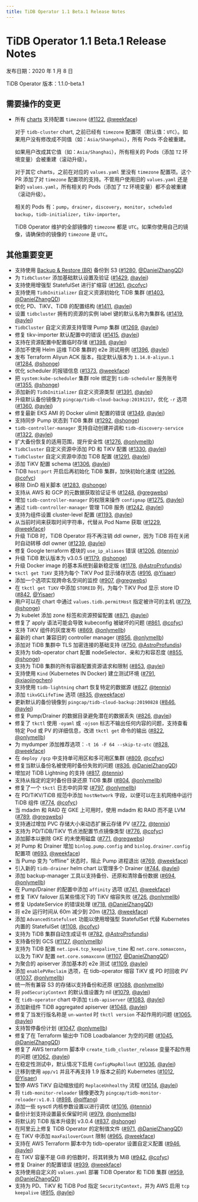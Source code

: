 ```yaml
---
title: TiDB Operator 1.1 Beta.1 Release Notes
---
```


# TiDB Operator 1.1 Beta.1 Release Notes

发布日期：2020 年 1 月 8 日

TiDB Operator 版本：1.1.0-beta.1

## 需要操作的变更

- 所有 [charts](https://github.com/pingcap/tidb-operator/tree/master/charts) 支持配置 `timezone` ([#1122](https://github.com/pingcap/tidb-operator/pull/1122), [@weekface](https://github.com/weekface))

    对于 `tidb-cluster` chart, 之前已经有 `timezone` 配置项（默认值：`UTC`）。如果用户没有修改成不同值（如：`Asia/Shangehai`），所有 Pods 不会被重建。

    如果用户改成其它值（如：`Asia/Shanghai`），所有相关的 Pods（添加 `TZ` 环境变量）会被重建（滚动升级）。

    对于其它 charts，之前在对应的 `values.yaml` 里没有 `timezone` 配置项。这个 PR 添加了对 `timezone` 配置项的支持。不管用户使用旧的 `values.yaml` 还是新的 `values.yaml`，所有相关的 Pods（添加了 `TZ` 环境变量）都不会被重建（滚动升级）。

    相关的 Pods 有：`pump`，`drainer`，`discovery`，`monitor`，`scheduled backup`，`tidb-initializer`，`tikv-importer`。

    TiDB Operator 维护的全部镜像的 `timezone` 都是 `UTC`。如果你使用自己的镜像，请确保你的镜像的 `timezone` 是 `UTC`。

## 其他重要变更

- 支持使用 [Backup & Restore (BR)](https://github.com/pingcap/br) 备份到 S3 ([#1280](https://github.com/pingcap/tidb-operator/pull/1280), [@DanielZhangQD](https://github.com/DanielZhangQD))
- 为 `TidbCluster` 添加基础默认设置及验证 ([#1429](https://github.com/pingcap/tidb-operator/pull/1429), [@aylei](https://github.com/aylei))
- 支持使用增强型 StatefulSet 进行扩缩容 ([#1361](https://github.com/pingcap/tidb-operator/pull/1361), [@cofyc](https://github.com/cofyc))
- 支持使用 `TidbInitializer` 自定义资源初始化 TiDB 集群 ([#1403](https://github.com/pingcap/tidb-operator/pull/1403), [@DanielZhangQD](https://github.com/DanielZhangQD))
- 优化 PD、TiKV、TiDB 的配置结构 ([#1411](https://github.com/pingcap/tidb-operator/pull/1411), [@aylei](https://github.com/aylei))
- 设置 `tidbcluster` 拥有的资源的实例 label 键的默认名称为集群名 ([#1419](https://github.com/pingcap/tidb-operator/pull/1419), [@aylei](https://github.com/aylei))
- `TidbCluster` 自定义资源支持管理 Pump 集群 ([#1269](https://github.com/pingcap/tidb-operator/pull/1269), [@aylei](https://github.com/aylei))
- 修复 tikv-importer 默认配置中的错误 ([#1415](https://github.com/pingcap/tidb-operator/pull/1415), [@aylei](https://github.com/aylei))
- 支持在资源配置中配置临时存储 ([#1398](https://github.com/pingcap/tidb-operator/pull/1398), [@aylei](https://github.com/aylei))
- 添加不使用 Helm 运维 TiDB 集群的 e2e 测试用例 ([#1396](https://github.com/pingcap/tidb-operator/pull/1396), [@aylei](https://github.com/aylei))
- 发布 Terraform Aliyun ACK 版本，指定默认版本为 `1.14.8-aliyun.1` ([#1284](https://github.com/pingcap/tidb-operator/pull/1284), [@shonge](https://github.com/shonge))
- 优化 scheduler 的报错信息 ([#1373](https://github.com/pingcap/tidb-operator/pull/1373), [@weekface](https://github.com/weekface))
- 把 `system:kube-scheduler` 集群 role 绑定到 `tidb-scheduler` 服务账号 ([#1355](https://github.com/pingcap/tidb-operator/pull/1355), [@shonge](https://github.com/shonge))
- 添加新的 `TidbInitializer` 自定义资源类型 ([#1391](https://github.com/pingcap/tidb-operator/pull/1391), [@aylei](https://github.com/aylei))
- 升级默认备份镜像为 `pingcap/tidb-cloud-backup:20191217`，优化 `-r` 选项 ([#1360](https://github.com/pingcap/tidb-operator/pull/1360), [@aylei](https://github.com/aylei))
- 修复最新 EKS AMI 的 Docker ulimit 配置的错误 ([#1349](https://github.com/pingcap/tidb-operator/pull/1349), [@aylei](https://github.com/aylei))
- 支持同步 Pump 状态到 TiDB 集群 ([#1292](https://github.com/pingcap/tidb-operator/pull/1292), [@shonge](https://github.com/shonge))
- `tidb-controller-manager` 支持自动创建并调和 `tidb-discovery-service` ([#1322](https://github.com/pingcap/tidb-operator/pull/1322), [@aylei](https://github.com/aylei))
- 扩大备份恢复的适用范围，提升安全性 ([#1276](https://github.com/pingcap/tidb-operator/pull/1276), [@onlymellb](https://github.com/onlymellb))
- `TidbCluster` 自定义资源中添加 PD 和 TiKV 配置 ([#1330](https://github.com/pingcap/tidb-operator/pull/1330), [@aylei](https://github.com/aylei))
- `TidbCluster` 自定义资源中添加 TiDB 配置 ([#1291](https://github.com/pingcap/tidb-operator/pull/1291), [@aylei](https://github.com/aylei))
- 添加 TiKV 配置 schema ([#1306](https://github.com/pingcap/tidb-operator/pull/1306), [@aylei](https://github.com/aylei))
- TiDB `host:port` 开启后再初始化 TiDB 集群，加快初始化速度 ([#1296](https://github.com/pingcap/tidb-operator/pull/1296), [@cofyc](https://github.com/cofyc))
- 移除 DinD 相关脚本 ([#1283](https://github.com/pingcap/tidb-operator/pull/1283), [@shonge](https://github.com/shonge))
- 支持从 AWS 和 GCP 的元数据获取验证证书 ([#1248](https://github.com/pingcap/tidb-operator/pull/1248), [@gregwebs](https://github.com/gregwebs))
- 增加 `tidb-controller-manager` 的权限来操作 `configmap` ([#1275](https://github.com/pingcap/tidb-operator/pull/1275), [@aylei](https://github.com/aylei))
- 通过 `tidb-controller-manager` 管理 TiDB 服务 ([#1242](https://github.com/pingcap/tidb-operator/pull/1242), [@aylei](https://github.com/aylei))
- 支持为组件设置 cluster-level 配置 ([#1193](https://github.com/pingcap/tidb-operator/pull/1193), [@aylei](https://github.com/aylei))
- 从当前时间来获取时间字符串，代替从 Pod Name 获取 ([#1229](https://github.com/pingcap/tidb-operator/pull/1229), [@weekface](https://github.com/weekface))
- 升级 TiDB 时，TiDB Operator 将不再注销 ddl owner，因为 TiDB 将在关闭时自动转移 ddl owner ([#1239](https://github.com/pingcap/tidb-operator/pull/1239), [@aylei](https://github.com/aylei))
- 修复 Google terraform 模块的 `use_ip_aliases` 错误 ([#1206](https://github.com/pingcap/tidb-operator/pull/1206), [@tennix](https://github.com/tennix))
- 升级 TiDB 默认版本为 v3.0.5 ([#1179](https://github.com/pingcap/tidb-operator/pull/1179), [@shonge](https://github.com/shonge))
- 升级 Docker image 的基本系统到最新稳定版 ([#1178](https://github.com/pingcap/tidb-operator/pull/1178), [@AstroProfundis](https://github.com/AstroProfundis))
- `tkctl get TiKV` 支持为每个 TiKV Pod 显示储存状态 ([#916](https://github.com/pingcap/tidb-operator/pull/916), [@Yisaer](https://github.com/Yisaer))
- 添加一个选项实现跨命名空间的监控 ([#907](https://github.com/pingcap/tidb-operator/pull/907), [@gregwebs](https://github.com/gregwebs))
- 在 `tkctl get TiKV` 中添加 `STOREID` 列，为每个 TiKV Pod 显示 store ID ([#842](https://github.com/pingcap/tidb-operator/pull/842), [@Yisaer](https://github.com/Yisaer))
- 用户可以在 chart 中通过 `values.tidb.permitHost` 指定被许可的主机 ([#779](https://github.com/pingcap/tidb-operator/pull/779), [@shonge](https://github.com/shonge))
- 为 kubelet 添加 zone 标签和资源预留配置 ([#871](https://github.com/pingcap/tidb-operator/pull/871), [@aylei](https://github.com/aylei))
- 修复了 apply 语法可能会导致 kubeconfig 被破坏的问题 ([#861](https://github.com/pingcap/tidb-operator/pull/861), [@cofyc](https://github.com/cofyc))
- 支持 TiKV 组件的灰度发布 ([#869](https://github.com/pingcap/tidb-operator/pull/869), [@onlymellb](https://github.com/onlymellb))
- 最新的 chart 兼容旧的 controller manager ([#856](https://github.com/pingcap/tidb-operator/pull/856), [@onlymellb](https://github.com/onlymellb))
- 添加对 TiDB 集群中 TLS 加密连接的基础支持 ([#750](https://github.com/pingcap/tidb-operator/pull/750), [@AstroProfundis](https://github.com/AstroProfundis))
- 支持为 tidb-operator chart 配置 nodeSelector、亲和力和容忍度 ([#855](https://github.com/pingcap/tidb-operator/pull/855), [@shonge](https://github.com/shonge))
- 支持为 TiDB 集群的所有容器配置资源请求和限制 ([#853](https://github.com/pingcap/tidb-operator/pull/853), [@aylei](https://github.com/aylei))
- 支持使用 `Kind` (Kubernetes IN Docker) 建立测试环境 ([#791](https://github.com/pingcap/tidb-operator/pull/791), [@xiaojingchen](https://github.com/xiaojingchen))
- 支持使用 `tidb-lightning` chart 恢复特定的数据源 ([#827](https://github.com/pingcap/tidb-operator/pull/827), [@tennix](https://github.com/tennix))
- 添加 `tikvGCLifeTime` 选项 ([#835](https://github.com/pingcap/tidb-operator/pull/835), [@weekface](https://github.com/weekface))
- 更新默认的备份镜像到 `pingcap/tidb-cloud-backup:20190828` ([#846](https://github.com/pingcap/tidb-operator/pull/846), [@aylei](https://github.com/aylei))
- 修复 Pump/Drainer 的数据目录避免潜在的数据丢失 ([#826](https://github.com/pingcap/tidb-operator/pull/826), [@aylei](https://github.com/aylei))
- 修复了 `tkctl` 使用 `-oyaml` 或 `-ojson` 标志不输出任何内容的问题，支持查看特定 Pod 或 PV 的详细信息，改进 `tkctl get` 命令的输出 ([#822](https://github.com/pingcap/tidb-operator/pull/822), [@onlymellb](https://github.com/onlymellb))
- 为 mydumper 添加推荐选项：`-t 16 -F 64 --skip-tz-utc` ([#828](https://github.com/pingcap/tidb-operator/pull/828), [@weekface](https://github.com/weekface))
- 在 `deploy /gcp` 中支持单可用区和多可用区集群 ([#809](https://github.com/pingcap/tidb-operator/pull/809), [@cofyc](https://github.com/cofyc))
- 修复当默认备份名被使用时备份失败的问题 ([#836](https://github.com/pingcap/tidb-operator/pull/836), [@DanielZhangQD](https://github.com/DanielZhangQD))
- 增加对 TiDB Lightning 的支持 ([#817](https://github.com/pingcap/tidb-operator/pull/817), [@tennix](https://github.com/tennix))
- 支持从指定的定时备份目录还原 TiDB 集群 ([#804](https://github.com/pingcap/tidb-operator/pull/804), [@onlymellb](https://github.com/onlymellb))
- 修复了一个 `tkctl` 日志中的异常 ([#797](https://github.com/pingcap/tidb-operator/pull/797), [@onlymellb](https://github.com/onlymellb))
- 在 PD/TiKV/TiDB 规范中添加 `hostNetwork` 字段，以便可以在主机网络中运行 TiDB 组件 ([#774](https://github.com/pingcap/tidb-operator/pull/774), [@cofyc](https://github.com/cofyc))
- 当 mdadm 和 RAID 在 GKE 上可用时，使用 mdadm 和 RAID 而不是 LVM ([#789](https://github.com/pingcap/tidb-operator/pull/789), [@gregwebs](https://github.com/gregwebs))
- 支持通过增加 PVC 存储大小来动态扩展云存储 PV ([#772](https://github.com/pingcap/tidb-operator/pull/772), [@tennix](https://github.com/tennix))
- 支持为 PD/TiDB/TiKV 节点池配置节点镜像类型 ([#776](https://github.com/pingcap/tidb-operator/pull/776), [@cofyc](https://github.com/cofyc))
- 添加脚本以删除 GKE 的未使用磁盘 ([#771](https://github.com/pingcap/tidb-operator/pull/771), [@gregwebs](https://github.com/gregwebs))
- 对 Pump 和 Drainer 增加 `binlog.pump.config` and `binlog.drainer.config` 配置项 ([#693](https://github.com/pingcap/tidb-operator/pull/693), [@weekface](https://github.com/weekface))
- 当 Pump 变为 “offline” 状态时，阻止 Pump 进程退出 ([#769](https://github.com/pingcap/tidb-operator/pull/769), [@weekface](https://github.com/weekface))
- 引入新的 `tidb-drainer` helm chart 以管理多个 Drainer ([#744](https://github.com/pingcap/tidb-operator/pull/744), [@aylei](https://github.com/aylei))
- 添加 backup-manager 工具以支持备份、还原和清除备份数据 ([#694](https://github.com/pingcap/tidb-operator/pull/694), [@onlymellb](https://github.com/onlymellb))
- 在 Pump/Drainer 的配置中添加 `affinity` 选项 ([#741](https://github.com/pingcap/tidb-operator/pull/741), [@weekface](https://github.com/weekface))
- 修复 TiKV failover 后某些情况下的 TiKV 缩容失败 ([#726](https://github.com/pingcap/tidb-operator/pull/726), [@onlymellb](https://github.com/onlymellb))
- 修复 UpdateService 的错误处理 ([#718](https://github.com/pingcap/tidb-operator/pull/718), [@DanielZhangQD](https://github.com/DanielZhangQD))
- 将 e2e 运行时间从 60m 减少到 20m ([#713](https://github.com/pingcap/tidb-operator/pull/713), [@weekface](https://github.com/weekface))
- 添加 `AdvancedStatefulset` 功能以使用增强型 StatefulSet 代替 Kubernetes 内置的 StatefulSet ([#1108](https://github.com/pingcap/tidb-operator/pull/1108), [@cofyc](https://github.com/cofyc))
- 支持为 TiDB 集群自动生成证书 ([#782](https://github.com/pingcap/tidb-operator/pull/782), [@AstroProfundis](https://github.com/AstroProfundis))
- 支持备份到 GCS ([#1127](https://github.com/pingcap/tidb-operator/pull/1127), [@onlymellb](https://github.com/onlymellb))
- 支持为 TiDB 配置 `net.ipv4.tcp_keepalive_time` 和 `net.core.somaxconn`，以及为 TiKV 配置 `net.core.somaxconn` ([#1107](https://github.com/pingcap/tidb-operator/pull/1107), [@DanielZhangQD](https://github.com/DanielZhangQD))
- 为聚合的 apiserver 添加基本的 e2e 测试 ([#1109](https://github.com/pingcap/tidb-operator/pull/1109), [@aylei](https://github.com/aylei))
- 添加 `enablePVReclaim` 选项，在 tidb-operator 缩容 TiKV 或 PD 时回收 PV ([#1037](https://github.com/pingcap/tidb-operator/pull/1037), [@onlymellb](https://github.com/onlymellb))
- 统一所有兼容 S3 的存储以支持备份和还原 ([#1088](https://github.com/pingcap/tidb-operator/pull/1088), [@onlymellb](https://github.com/onlymellb))
- 将 `podSecuriyContext` 的默认值设置为 nil ([#1079](https://github.com/pingcap/tidb-operator/pull/1079), [@aylei](https://github.com/aylei))
- 在 `tidb-operator` chart 中添加 `tidb-apiserver` ([#1083](https://github.com/pingcap/tidb-operator/pull/1083), [@aylei](https://github.com/aylei))
- 添加新组件 TiDB aggregated apiserver ([#1048](https://github.com/pingcap/tidb-operator/pull/1048), [@aylei](https://github.com/aylei))
- 修复了当发行版名称是 `un-wanted` 时 `tkctl version` 不起作用的问题 ([#1065](https://github.com/pingcap/tidb-operator/pull/1065), [@aylei](https://github.com/aylei))
- 支持暂停备份计划 ([#1047](https://github.com/pingcap/tidb-operator/pull/1047), [@onlymellb](https://github.com/onlymellb))
- 修复了在 Terraform 输出中 TiDB Loadbalancer 为空的问题 ([#1045](https://github.com/pingcap/tidb-operator/pull/1045), [@DanielZhangQD](https://github.com/DanielZhangQD))
- 修复了 AWS terraform 脚本中 `create_tidb_cluster_release` 变量不起作用的问题 ([#1062](https://github.com/pingcap/tidb-operator/pull/1062), [@aylei](https://github.com/aylei))
- 在稳定性测试中，默认情况下启用 `ConfigMapRollout` ([#1036](https://github.com/pingcap/tidb-operator/pull/1036), [@aylei](https://github.com/aylei))
- 迁移到使用 `app/v1` 并且不再支持 1.9 版本之前的 Kubernetes ([#1012](https://github.com/pingcap/tidb-operator/pull/1012), [@Yisaer](https://github.com/Yisaer))
- 暂停 AWS TiKV 自动缩放组的 `ReplaceUnhealthy` 流程 ([#1014](https://github.com/pingcap/tidb-operator/pull/1014), [@aylei](https://github.com/aylei))
- 将 `tidb-monitor-reloader` 镜像更改为 `pingcap/tidb-monitor-reloader:v1.0.1` ([#898](https://github.com/pingcap/tidb-operator/pull/898), [@qiffang](https://github.com/qiffang))
- 添加一些 sysctl 内核参数设置以进行调优 ([#1016](https://github.com/pingcap/tidb-operator/pull/1016), [@tennix](https://github.com/tennix))
- 备份计划支持设置最长保留时间 ([#979](https://github.com/pingcap/tidb-operator/pull/979), [@onlymellb](https://github.com/onlymellb))
- 将默认的 TiDB 版本升级到 v3.0.4 ([#837](https://github.com/pingcap/tidb-operator/pull/837), [@shonge](https://github.com/shonge))
- 在阿里云上修复 TiDB Operator 的定制值文件 ([#971](https://github.com/pingcap/tidb-operator/pull/971), [@DanielZhangQD](https://github.com/DanielZhangQD))
- 在 TiKV 中添加 `maxFailoverCount` 限制 ([#965](https://github.com/pingcap/tidb-operator/pull/965), [@weekface](https://github.com/weekface))
- 支持在 AWS Terraform 脚本中为 tidb-operator 设置自定义配置 ([#946](https://github.com/pingcap/tidb-operator/pull/946), [@aylei](https://github.com/aylei))
- 在 TiKV 容量不是 GiB 的倍数时，将其转换为 MiB ([#942](https://github.com/pingcap/tidb-operator/pull/942), [@cofyc](https://github.com/cofyc))
- 修复 Drainer 的配置错误 ([#939](https://github.com/pingcap/tidb-operator/pull/939), [@weekface](https://github.com/weekface))
- 支持使用自定义的 `values.yaml` 部署 TiDB Operator 和 TiDB 集群 ([#959](https://github.com/pingcap/tidb-operator/pull/959), [@DanielZhangQD](https://github.com/DanielZhangQD))
- 支持为 PD、TiKV 和 TiDB Pod 指定 `SecurityContext`，并为 AWS 启用 `tcp keepalive` ([#915](https://github.com/pingcap/tidb-operator/pull/915), [@aylei](https://github.com/aylei))

